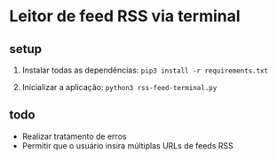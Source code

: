 # Leitor de feed RSS via terminal

## setup
1. Instalar todas as dependências:
```pip3 install -r requirements.txt```

2. Inicializar a aplicação:
```python3 rss-feed-terminal.py```

## todo
* Realizar tratamento de erros
* Permitir que o usuário insira múltiplas URLs de feeds RSS
